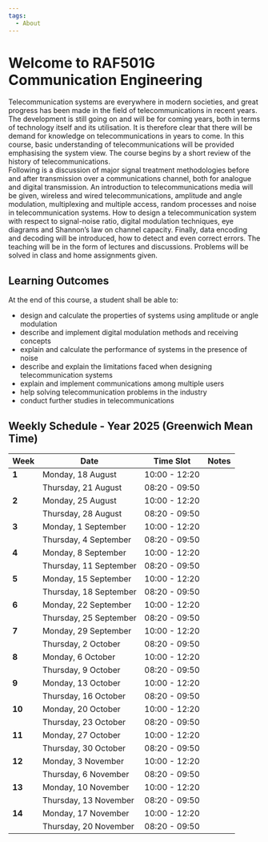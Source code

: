 ```yaml
---
tags:
  - About
---
```


# Welcome to RAF501G Communication Engineering

Telecommunication systems are everywhere in modern societies, and great progress has been made in the field of 
telecommunications in recent years. The development is still going on and will be for coming years, both in terms 
of technology itself and its utilisation. It is therefore clear that there will be demand for knowledge on 
telecommunications in years to come. In this course, basic understanding of telecommunications will be provided 
emphasising the system view. The course begins by a short review of the history of telecommunications.  
Following is a discussion of major signal treatment methodologies before and after transmission over a communications 
channel, both for analogue and digital transmission. An introduction to telecommunications media will be given, wireless 
and wired telecommunications, amplitude and angle modulation, multiplexing and multiple access, random processes and 
noise in telecommunication systems. How to design a telecommunication system with respect to signal-noise ratio, 
digital modulation techniques, eye diagrams and Shannon’s law on channel capacity. Finally, data encoding and decoding 
will be introduced, how to detect and even correct errors. The teaching will be in the form of lectures and discussions. 
Problems will be solved in class and home assignments given.

## Learning Outcomes
At the end of this course, a student shall be able to:

- design and calculate the properties of systems using amplitude or angle modulation
- describe and implement digital modulation methods and receiving concepts
- explain and calculate the performance of systems in the presence of noise
- describe and explain the limitations faced when designing telecommunication systems
- explain and implement communications among multiple users
- help solving telecommunication problems in the industry
- conduct further studies in telecommunications

## Weekly Schedule - Year 2025 (Greenwich Mean Time)

| Week | Date                      | Time Slot       | Notes |
|------|---------------------------|-----------------|-------|
| **1** | Monday, 18 August         | 10:00 - 12:20  |       |
|      | Thursday, 21 August       | 08:20 - 09:50  |       |
| **2** | Monday, 25 August         | 10:00 - 12:20  |       |
|      | Thursday, 28 August       | 08:20 - 09:50  |       |
| **3** | Monday, 1 September       | 10:00 - 12:20  |       |
|      | Thursday, 4 September     | 08:20 - 09:50  |       |
| **4** | Monday, 8 September       | 10:00 - 12:20  |       |
|      | Thursday, 11 September    | 08:20 - 09:50  |       |
| **5** | Monday, 15 September      | 10:00 - 12:20  |       |
|      | Thursday, 18 September    | 08:20 - 09:50  |       |
| **6** | Monday, 22 September      | 10:00 - 12:20  |       |
|      | Thursday, 25 September    | 08:20 - 09:50  |       |
| **7** | Monday, 29 September      | 10:00 - 12:20  |       |
|      | Thursday, 2 October       | 08:20 - 09:50  |       |
| **8** | Monday, 6 October         | 10:00 - 12:20  |       |
|      | Thursday, 9 October       | 08:20 - 09:50  |       |
| **9** | Monday, 13 October        | 10:00 - 12:20  |       |
|      | Thursday, 16 October      | 08:20 - 09:50  |       |
| **10**| Monday, 20 October        | 10:00 - 12:20  |       |
|      | Thursday, 23 October      | 08:20 - 09:50  |       |
| **11**| Monday, 27 October        | 10:00 - 12:20  |       |
|      | Thursday, 30 October      | 08:20 - 09:50  |       |
| **12**| Monday, 3 November        | 10:00 - 12:20  |       |
|      | Thursday, 6 November      | 08:20 - 09:50  |       |
| **13**| Monday, 10 November       | 10:00 - 12:20  |       |
|      | Thursday, 13 November     | 08:20 - 09:50  |       |
| **14**| Monday, 17 November       | 10:00 - 12:20  |       |
|      | Thursday, 20 November     | 08:20 - 09:50  |       |










  






         




         
